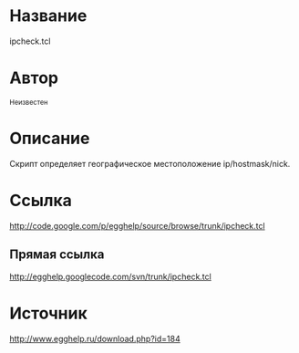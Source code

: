 # Название #
ipcheck.tcl


# Автор #
<sup>Неизвестен</sup>


# Описание #
Скрипт определяет географическое местоположение ip/hostmask/nick.


# Ссылка #
http://code.google.com/p/egghelp/source/browse/trunk/ipcheck.tcl

## Прямая ссылка ##
http://egghelp.googlecode.com/svn/trunk/ipcheck.tcl


# Источник #
http://www.egghelp.ru/download.php?id=184

